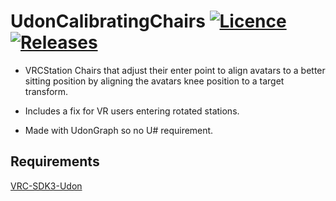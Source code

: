# UdonCalibratingChairs [![Licence](https://img.shields.io/github/license/Superbstingray/UdonCalibratingChairs?color=blue&label=License)](https://github.com/Superbstingray/UdonCalibratingChairs/blob/main/LICENSE) [![Releases](https://img.shields.io/github/v/tag/Superbstingray/UdonCalibratingChairs?color=blue&label=Download)](https://github.com/Superbstingray/UdonCalibratingChairs/releases/download/v4.0/UdonCalibratingChairs.v4.0.unitypackage)

* VRCStation Chairs that adjust their enter point to align avatars to a better sitting position by aligning the avatars knee position to a target transform.

* Includes a fix for VR users entering rotated stations.

* Made with UdonGraph so no U# requirement.



## Requirements

[VRC-SDK3-Udon](https://vrchat.com/home/download)

